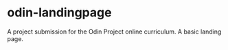 # odin-landingpage

A project submission for the Odin Project online curriculum. A basic landing 
page.
